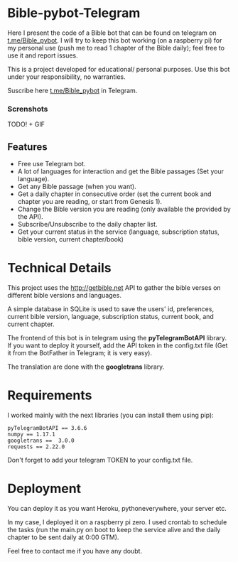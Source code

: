 # Bible-pybot-Telegram

Here I present the code of a Bible bot that can be found on telegram on [t.me/Bible_pybot](t.me/Bible_pybot). I will try to keep this bot working (on a raspberry pi) for my personal use (push me to read 1 chapter of the Bible daily); feel free to use it and report issues.

This is a project developed for educational/ personal purposes. Use this bot under your responsibility, no warranties.

Suscribe here [t.me/Bible_pybot](t.me/Bible_pybot) in Telegram.

### Screnshots
TODO! + GIF

## Features

* Free use Telegram bot.
* A lot of languages for interaction and get the Bible passages (Set your language).
* Get any Bible passage (when you want).
* Get a daily chapter in consecutive order (set the current book and chapter you are reading, or start from Genesis 1).
* Change the Bible version you are reading (only available the provided by the API).
* Subscribe/Unsubscribe to the daily chapter list.
* Get your current status in the service (language, subscription status, bible version, current chapter/book)


# Technical Details

This project uses the http://getbible.net API to gather the bible verses on different bible versions and languages.

A simple database in SQLite is used to save the users' id, preferences, current bible version, language, subscription status, current book, and current chapter.

The frontend of this bot is in telegram using the **pyTelegramBotAPI** library. If you want to deploy it yourself, add the API token in the config.txt file (Get it from the BotFather in Telegram; it is very easy).

The translation are done with the **googletrans** library.

# Requirements

I worked mainly with the next libraries (you can install them using pip):

```
pyTelegramBotAPI == 3.6.6
numpy == 1.17.1
googletrans ==  3.0.0
requests == 2.22.0
```
Don't forget to add your telegram TOKEN to your config.txt file.

# Deployment

You can deploy it as you want Heroku, pythoneverywhere, your server etc.

In my case, I deployed it on a raspberry pi zero. I used crontab to schedule the tasks (run the main.py on boot to keep the service alive and the daily chapter to be sent daily at 0:00 GTM).

Feel free to contact me if you have any doubt.